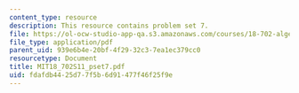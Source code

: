 ```yaml
---
content_type: resource
description: This resource contains problem set 7.
file: https://ol-ocw-studio-app-qa.s3.amazonaws.com/courses/18-702-algebra-ii-spring-2011/fdafdb4425d77f5b6d91477f46f25f9e_MIT18_702S11_pset7.pdf
file_type: application/pdf
parent_uid: 939e6b4e-20bf-4f29-32c3-7ea1ec379cc0
resourcetype: Document
title: MIT18_702S11_pset7.pdf
uid: fdafdb44-25d7-7f5b-6d91-477f46f25f9e
---
```

